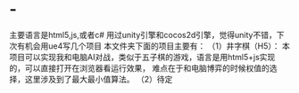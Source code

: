 # -
主要语言是html5,js,或者c#
用过unity引擎和cocos2d引擎，觉得unity不错，下次有机会用ue4写几个项目
本文件夹下面的项目主要有：
（1）井字棋（H5）：
本项目可以实现我和电脑AI对战，类似于五子棋的游戏，语言是用html5+js实现的，可以直接打开在浏览器看运行效果，
难点在于和电脑博弈的时候权值的选择，这里涉及到了最大最小值算法。
（2）待定
